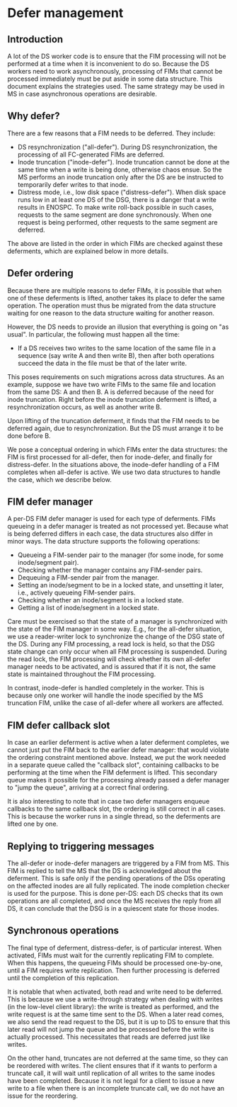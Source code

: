 # Defer management #

## Introduction ##

A lot of the DS worker code is to ensure that the FIM processing will
not be performed at a time when it is inconvenient to do so.  Because
the DS workers need to work asynchronously, processing of FIMs that
cannot be processed immediately must be put aside in some data
structure.  This document explains the strategies used.  The same
strategy may be used in MS in case asynchronous operations are
desirable.

## Why defer? ##

There are a few reasons that a FIM needs to be deferred.  They include:

  * DS resynchronization ("all-defer").  During DS resynchronization,
    the processing of all FC-generated FIMs are deferred.
  * Inode truncation ("inode-defer").  Inode truncation cannot be done
    at the same time when a write is being done, otherwise chaos ensue.
    So the MS performs an inode truncation only after the DS are be
    instructed to temporarily defer writes to that inode.
  * Distress mode, i.e., low disk space ("distress-defer").  When disk
    space runs low in at least one DS of the DSG, there is a danger
    that a write results in ENOSPC.  To make write roll-back possible
    in such cases, requests to the same segment are done
    synchronously.  When one request is being performed, other
    requests to the same segment are deferred.

The above are listed in the order in which FIMs are checked against
these deferments, which are explained below in more details.

## Defer ordering ##

Because there are multiple reasons to defer FIMs, it is possible that
when one of these deferments is lifted, another takes its place to
defer the same operation.  The operation must thus be migrated from
the data structure waiting for one reason to the data structure
waiting for another reason.

However, the DS needs to provide an illusion that everything is going
on "as usual".  In particular, the following must happen all the time:

  * If a DS receives two writes to the same location of the same file
    in a sequence (say write A and then write B), then after both
    operations succeed the data in the file must be that of the later
    write.

This poses requirements on such migrations across data structures.  As
an example, suppose we have two write FIMs to the same file and
location from the same DS: A and then B.  A is deferred because of the
need for inode truncation.  Right before the inode truncation
deferment is lifted, a resynchronization occurs, as well as another
write B.

Upon lifting of the truncation deferment, it finds that the FIM needs
to be deferred again, due to resynchronization.  But the DS must
arrange it to be done before B.

We pose a conceptual ordering in which FIMs enter the data structures:
the FIM is first processed for all-defer, then for inode-defer, and
finally for distress-defer.  In the situations above, the inode-defer
handling of a FIM completes when all-defer is active.  We use two data
structures to handle the case, which we describe below.

## FIM defer manager ##

A per-DS FIM defer manager is used for each type of deferments.  FIMs
queueing in a defer manager is treated as not processed yet.  Because
what is being deferred differs in each case, the data structures also
differ in minor ways.  The data structure supports the following
operations:

  * Queueing a FIM-sender pair to the manager (for some inode, for
    some inode/segment pair).
  * Checking whether the manager contains any FIM-sender pairs.
  * Dequeuing a FIM-sender pair from the manager.
  * Setting an inode/segment to be in a locked state, and unsetting it
    later, i.e., actively queueing FIM-sender pairs.
  * Checking whether an inode/segment is in a locked state.
  * Getting a list of inode/segment in a locked state.

Care must be exercised so that the state of a manager is synchronized
with the state of the FIM manager in some way.  E.g., for the
all-defer situation, we use a reader-writer lock to synchronize the
change of the DSG state of the DS.  During any FIM processing, a read
lock is held, so that the DSG state change can only occur when all FIM
processing is suspended.  During the read lock, the FIM processing
will check whether its own all-defer manager needs to be activated,
and is assured that if it is not, the same state is maintained
throughout the FIM processing.

In contrast, inode-defer is handled completely in the worker.  This is
because only one worker will handle the inode specified by the MS
truncation FIM, unlike the case of all-defer where all workers are
affected.

## FIM defer callback slot ##

In case an earlier deferment is active when a later deferment
completes, we cannot just put the FIM back to the earlier defer
manager: that would violate the ordering constraint mentioned above.
Instead, we put the work needed in a separate queue called the
"callback slot", containing callbacks to be performing at the time
when the FIM deferment is lifted.  This secondary queue makes it
possible for the processing already passed a defer manager to "jump
the queue", arriving at a correct final ordering.

It is also interesting to note that in case two defer managers enqueue
callbacks to the same callback slot, the ordering is still correct in
all cases.  This is because the worker runs in a single thread, so the
deferments are lifted one by one.

## Replying to triggering messages ##

The all-defer or inode-defer managers are triggered by a FIM from MS.
This FIM is replied to tell the MS that the DS is acknowledged about
the deferment.  This is safe only if the pending operations of the DSs
operating on the affected inodes are all fully replicated.  The inode
completion checker is used for the purpose.  This is done per-DS: each
DS checks that its own operations are all completed, and once the MS
receives the reply from all DS, it can conclude that the DSG is in a
quiescent state for those inodes.

## Synchronous operations ##

The final type of deferment, distress-defer, is of particular
interest.  When activated, FIMs must wait for the currently
replicating FIM to complete.  When this happens, the queueing FIMs
should be processed one-by-one, until a FIM requires write
replication.  Then further processing is deferred until the completion
of this replication.

It is notable that when activated, both read and write need to be
deferred.  This is because we use a write-through strategy when
dealing with writes (in the low-level client library): the write is
treated as performed, and the write request is at the same time sent
to the DS.  When a later read comes, we also send the read request to
the DS, but it is up to DS to ensure that this later read will not
jump the queue and be processed before the write is actually
processed.  This necessitates that reads are deferred just like
writes.

On the other hand, truncates are not deferred at the same time, so
they can be reordered with writes.  The client ensures that if it
wants to perform a truncate call, it will wait until replication of
all writes to the same inodes have been completed.  Because it is not
legal for a client to issue a new write to a file when there is an
incomplete truncate call, we do not have an issue for the reordering.
